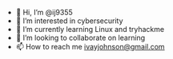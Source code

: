 - 👋 Hi, I’m @ij9355
- 👀 I’m interested in cybersecurity
- 🌱 I’m currently learning Linux and tryhackme
- 💞️ I’m looking to collaborate on learning 
- 📫 How to reach me ivayjohnson@gmail.com

<!---
ij9355/ij9355 is a ✨ special ✨ repository because its `README.md` (this file) appears on your GitHub profile.
You can click the Preview link to take a look at your changes.
--->
